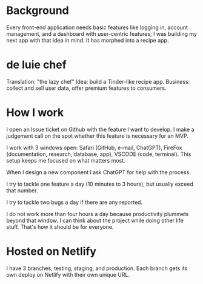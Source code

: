 # Background

Every front-end application needs basic features like logging in, account management, and a dashboard with user-centric features; I was building my next app with that idea in mind. It has morphed into a recipe app.

# de luie chef 

Translation: "the lazy chef"
Idea: build a Tinder-like recipe app. 
Business: collect and sell user data, offer premium features to consumers.

# How I work

I open an Issue ticket on Github with the feature I want to develop. I make a judgement call on the spot whether this feature is necessary for an MVP. 

I work with 3 windows open: Safari (GitHub, e-mail, ChatGPT), FireFox (documentation, research, database, app), VSCODE (code, terminal). This setup keeps me focused on what matters most.

When I design a new component I ask ChatGPT for help with the process.

I try to tackle one feature a day (10 minutes to 3 hours), but usually exceed that number.

I try to tackle two bugs a day if there are any reported. 

I do not work more than four hours a day because productivity plummets beyond that window. I can think about the project while doing other life stuff. That's how it should be for everyone. 

# Hosted on Netlify 

I have 3 branches, testing, staging, and production. Each branch gets its own deploy on Netlify with their own unique URL.